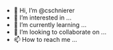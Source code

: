 - 👋 Hi, I’m @cschnierer
- 👀 I’m interested in ...
- 🌱 I’m currently learning ...
- 💞️ I’m looking to collaborate on ...
- 📫 How to reach me ...

<!---
cschnierer/cschnierer is a ✨ special ✨ repository because its `README.md` (this file) appears on your GitHub profile.
You can click the Preview link to take a look at your changes.
--->

